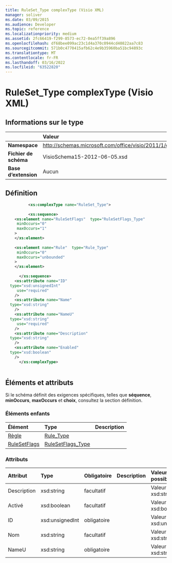 ```yaml
---
title: RuleSet_Type complexType (Visio XML)
manager: soliver
ms.date: 03/09/2015
ms.audience: Developer
ms.topic: reference
ms.localizationpriority: medium
ms.assetid: 2fc66419-f299-8573-ec72-0ea5ff39a896
ms.openlocfilehash: df68bee099ac23c1d4a370c0944cd40822aa7c83
ms.sourcegitcommit: 571b0c4770415afb62c4e9b35960ba51bc94893c
ms.translationtype: MT
ms.contentlocale: fr-FR
ms.lasthandoff: 03/16/2022
ms.locfileid: "63522820"
---
```

# <a name="ruleset_type-complextype-visio-xml"></a>RuleSet_Type complexType (Visio XML)

## <a name="type-information"></a>Informations sur le type

||Valeur |
|:-----|:-----|
|**Namespace** <br/> |http://schemas.microsoft.com/office/visio/2011/1/core  <br/> |
|**Fichier de schéma** <br/> |VisioSchema15-2012-06-05.xsd  <br/> |
|**Base d’extension** <br/> |Aucun  <br/> |
   
## <a name="definition"></a>Définition

```XML
          <xs:complexType name="RuleSet_Type">
          
          <xs:sequence>
    <xs:element name="RuleSetFlags"  type="RuleSetFlags_Type"
     minOccurs="0"
     maxOccurs="1"
    >
    </xs:element>
    
    <xs:element name="Rule"  type="Rule_Type"
     minOccurs="0"
     maxOccurs="unbounded"
    >
    </xs:element>
    
      </xs:sequence>
    <xs:attribute name="ID"
  type="xsd:unsignedInt"
     use="required"
    />
    <xs:attribute name="Name"
  type="xsd:string"
    />
    <xs:attribute name="NameU"
  type="xsd:string"
     use="required"
    />
    <xs:attribute name="Description"
  type="xsd:string"
    />
    <xs:attribute name="Enabled"
  type="xsd:boolean"
    />
      </xs:complexType>
      
```

## <a name="elements-and-attributes"></a>Éléments et attributs

Si le schéma définit des exigences spécifiques, telles que **séquence**, **minOccurs**, **maxOccurs** et **choix**, consultez la section définition. 
  
### <a name="child-elements"></a>Éléments enfants

|**Élément**|**Type**|**Description**|
|:-----|:-----|:-----|
|[Règle](rule-element-ruleset_type-complextypevisio-xml.md) <br/> |[Rule_Type](rule_type-complextypevisio-xml.md) <br/> ||
|[RuleSetFlags](rulesetflags-element-ruleset_type-complextypevisio-xml.md) <br/> |[RuleSetFlags_Type](rulesetflags_type-complextypevisio-xml.md) <br/> ||
   
### <a name="attributes"></a>Attributs

|**Attribut**|**Type**|**Obligatoire**|**Description**|**Valeurs possibles**|
|:-----|:-----|:-----|:-----|:-----|
|Description  <br/> |xsd:string  <br/> |facultatif  <br/> ||Valeurs du type xsd:string. |
|Activé  <br/> |xsd:boolean  <br/> |facultatif  <br/> ||Valeurs du type xsd:boolean. |
|ID  <br/> |xsd:unsignedInt  <br/> |obligatoire  <br/> ||Valeurs du type xsd:unsignedInt. |
|Nom  <br/> |xsd:string  <br/> |facultatif  <br/> ||Valeurs du type xsd:string. |
|NameU  <br/> |xsd:string  <br/> |obligatoire  <br/> ||Valeurs du type xsd:string. |
   


